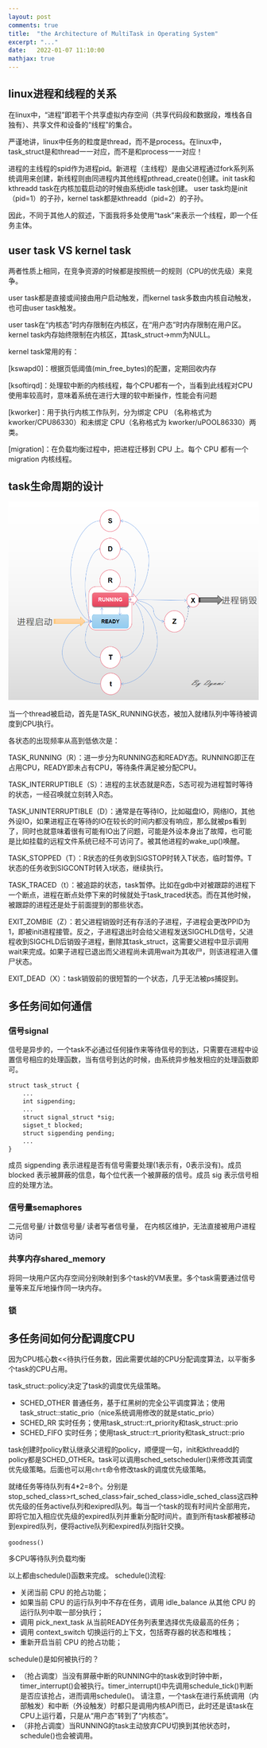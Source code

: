 ```yaml
---
layout: post
comments: true
title:  "the Architecture of MultiTask in Operating System"
excerpt: "..."
date:   2022-01-07 11:10:00
mathjax: true
---
```


## linux进程和线程的关系

在linux中，“进程”即若干个共享虚拟内存空间（共享代码段和数据段，堆栈各自独有）、共享文件和设备的“线程”的集合。

严谨地讲，linux中任务的粒度是thread，而不是process。在linux中，task_struct是和thread一一对应，而不是和process一一对应！

进程的主线程的spid作为进程pid。新进程（主线程）是由父进程通过fork系列系统调用来创建，新线程则由同进程内其他线程pthread_create()创建。init task和kthreadd task在内核加载启动的时候由系统idle task创建。
user task均是init（pid=1）的子孙，kernel task都是kthreadd（pid=2）的子孙。

因此，不同于其他人的叙述，下面我将多处使用“task”来表示一个线程，即一个任务主体。

## user task VS kernel task

两者性质上相同，在竞争资源的时候都是按照统一的规则（CPU的优先级）来竞争。

user task都是直接或间接由用户启动触发，而kernel task多数由内核自动触发，也可由user task触发。

user task在“内核态”时内存限制在内核区，在“用户态”时内存限制在用户区。kernel task内存始终限制在内核区，其task_struct->mm为NULL。

kernel task常用的有：

[kswapd0]：根据页低阈值(min_free_bytes)的配置，定期回收内存

[ksoftirqd]：处理软中断的内核线程，每个CPU都有一个，当看到此线程对CPU使用率较高时，意味着系统在进行大理的软中断操作，性能会有问题

[kworker]：用于执行内核工作队列，分为绑定 CPU （名称格式为 kworker/CPU86330）和未绑定 CPU（名称格式为 kworker/uPOOL86330）两类。

[migration]：在负载均衡过程中，把进程迁移到 CPU 上。每个 CPU 都有一个 migration 内核线程。


## task生命周期的设计

<div class="imgcap">
<img src="/assets/multitask/stat.png">
</div>

当一个thread被启动，首先是TASK_RUNNING状态，被加入就绪队列中等待被调度到CPU执行。

各状态的出现频率从高到低依次是：

TASK_RUNNING（R）：进一步分为RUNNING态和READY态。RUNNING即正在占用CPU，READY即未占有CPU，等待条件满足被分配CPU。

TASK_INTERRUPTIBLE（S）：进程的主状态就是R态，S态可视为进程暂时等待的状态，一经召唤就立刻转入R态。

TASK_UNINTERRUPTIBLE（D）：通常是在等待IO，比如磁盘IO，网络IO，其他外设IO，如果进程正在等待的IO在较长的时间内都没有响应，那么就被ps看到了，同时也就意味着很有可能有IO出了问题，可能是外设本身出了故障，也可能是比如挂载的远程文件系统已经不可访问了。被其他进程的wake_up()唤醒。

TASK_STOPPED（T）：R状态的任务收到SIGSTOP时转入T状态，临时暂停。T状态的任务收到SIGCONT时转入t状态，继续执行。

TASK_TRACED（t）：被追踪的状态，task暂停。比如在gdb中对被跟踪的进程下一个断点，进程在断点处停下来的时候就处于task_traced状态。而在其他时候，被跟踪的进程还是处于前面提到的那些状态。

EXIT_ZOMBIE（Z）：若父进程销毁时还有存活的子进程，子进程会更改PPID为1，即被init进程接管。反之，子进程退出时会给父进程发送SIGCHLD信号，父进程收到SIGCHLD后销毁子进程，删除其task_struct，这需要父进程中显示调用wait来完成。如果子进程已退出而父进程尚未调用wait为其收尸，则该进程进入僵尸状态。

EXIT_DEAD（X）：task销毁前的很短暂的一个状态，几乎无法被ps捕捉到。


## 多任务间如何通信

### 信号signal

信号是异步的，一个task不必通过任何操作来等待信号的到达，只需要在进程中设置信号相应的处理函数，当有信号到达的时候，由系统异步触发相应的处理函数即可。
```
struct task_struct { 
    ... 
    int sigpending; 
    ... 
    struct signal_struct *sig; 
    sigset_t blocked; 
    struct sigpending pending; 
    ... 
} 
```
成员 sigpending 表示进程是否有信号需要处理(1表示有，0表示没有)。成员 blocked 表示被屏蔽的信息，每个位代表一个被屏蔽的信号。成员 sig 表示信号相应的处理方法。

### 信号量semaphores

二元信号量/ 计数信号量/ 读者写者信号量， 在内核区维护，无法直接被用户进程访问

### 共享内存shared_memory

将同一块用户区内存空间分别映射到多个task的VM表里。多个task需要通过信号量等来互斥地操作同一块内存。

### 锁

## 多任务间如何分配调度CPU

因为CPU核心数<<待执行任务数，因此需要优越的CPU分配调度算法，以平衡多个task的CPU占用。


task_struct::policy决定了task的调度优先级策略。
- SCHED_OTHER 普通任务，基于红黑树的完全公平调度算法；使用task_struct::static_prio（nice系统调用修改的就是static_prio）
- SCHED_RR 实时任务；使用task_struct::rt_priority和task_struct::prio
- SCHED_FIFO 实时任务；使用task_struct::rt_priority和task_struct::prio

task创建时policy默认继承父进程的policy，顺便提一句，init和kthreadd的policy都是SCHED_OTHER。task可以调用sched_setscheduler()来修改其调度优先级策略。后面也可以用`chrt`命令修改task的调度优先级策略。


就绪任务等待队列有4*2=8个。分别是stop_sched_class>rt_sched_class>fair_sched_class>idle_sched_class这四种优先级的任务active队列和exipred队列。每当一个task的现有时间片全部用完，即将它加入相应优先级的expired队列并重新分配时间片。直到所有task都被移动到expired队列，便将active队列和expired队列指针交换。

`goodness()`

多CPU等待队列负载均衡

以上都由schedule()函数来完成。
schedule()流程:
- 关闭当前 CPU 的抢占功能；
- 如果当前 CPU 的运行队列中不存在任务，调用 idle_balance 从其他 CPU 的运行队列中取一部分执行；
- 调用 pick_next_task 从当前READY任务列表里选择优先级最高的任务；
- 调用 context_switch 切换运行的上下文，包括寄存器的状态和堆栈；
- 重新开启当前 CPU 的抢占功能；

schedule()是如何被执行的？ 

- （抢占调度）当没有屏蔽中断的RUNNING中的task收到时钟中断，timer_interrupt()会被执行。timer_interrupt()中先调用schedule_tick()判断是否应该抢占，进而调用schedule()。
请注意，一个task在进行系统调用（内部触发）和中断（外设触发）时都只是调用内核API而已，此时还是该task在CPU上运行着，只是从“用户态”转到了“内核态”。
- （非抢占调度）当RUNNING的task主动放弃CPU切换到其他状态时，schedule()也会被调用。